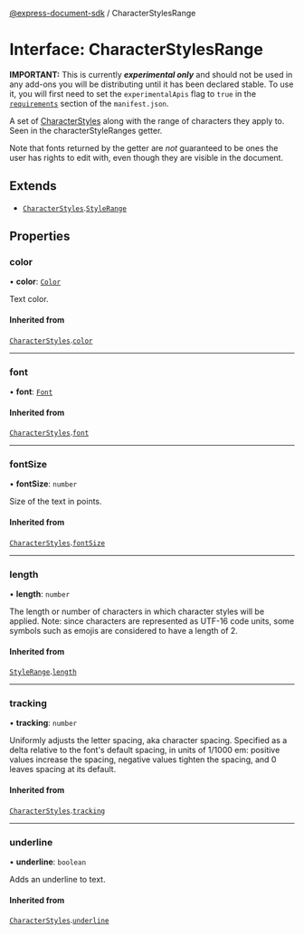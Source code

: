 [@express-document-sdk](../overview.md) / CharacterStylesRange

# Interface: CharacterStylesRange

<InlineAlert slots="text" variant="warning"/>

**IMPORTANT:** This is currently ***experimental only*** and should not be used in any add-ons you will be distributing until it has been declared stable. To use it, you will first need to set the `experimentalApis` flag to `true` in the [`requirements`](../../../manifest/index.md#requirements) section of the `manifest.json`.

A set of [CharacterStyles](CharacterStyles.md) along with the range of characters they apply to. Seen in the characterStyleRanges
getter.

Note that fonts returned by the getter are *not* guaranteed to be ones the user has rights to edit with, even though they
are visible in the document.

## Extends

-   [`CharacterStyles`](CharacterStyles.md).[`StyleRange`](StyleRange.md)

## Properties

### color

• **color**: [`Color`](Color.md)

Text color.

#### Inherited from

[`CharacterStyles`](CharacterStyles.md).[`color`](CharacterStyles.md#color)

---

### font

• **font**: [`Font`](../type-aliases/Font.md)

#### Inherited from

[`CharacterStyles`](CharacterStyles.md).[`font`](CharacterStyles.md#font)

---

### fontSize

• **fontSize**: `number`

Size of the text in points.

#### Inherited from

[`CharacterStyles`](CharacterStyles.md).[`fontSize`](CharacterStyles.md#fontsize)

---

### length

• **length**: `number`

The length or number of characters in which character styles will be applied.
Note: since characters are represented as UTF-16 code units, some symbols
such as emojis are considered to have a length of 2.

#### Inherited from

[`StyleRange`](StyleRange.md).[`length`](StyleRange.md#length)

---

### tracking

• **tracking**: `number`

Uniformly adjusts the letter spacing, aka character spacing. Specified as a delta relative to the font's default
spacing, in units of 1/1000 em: positive values increase the spacing, negative values tighten the spacing, and 0
leaves spacing at its default.

#### Inherited from

[`CharacterStyles`](CharacterStyles.md).[`tracking`](CharacterStyles.md#tracking)

---

### underline

• **underline**: `boolean`

Adds an underline to text.

#### Inherited from

[`CharacterStyles`](CharacterStyles.md).[`underline`](CharacterStyles.md#underline)
